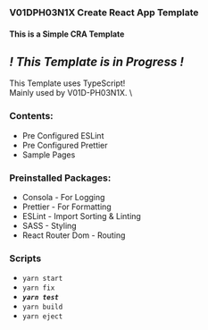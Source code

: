 ### V01DPH03N1X Create React App Template
#### This is a Simple CRA Template

## **_! This Template is in Progress !_**
This Template uses TypeScript! \
Mainly used by V01D-PH03N1X. \

### Contents:
- Pre Configured ESLint
- Pre Configured Prettier
- Sample Pages

### Preinstalled Packages:

 - Consola - For Logging
 - Prettier - For Formatting
 - ESLint - Import Sorting & Linting
 - SASS - Styling
 - React Router Dom - Routing

### Scripts

 - `yarn start`
 - `yarn fix`
 - **_`yarn test`_**
 - `yarn build`
 - `yarn eject`
